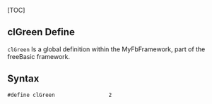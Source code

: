 [TOC]
## clGreen Define

`clGreen` Is a global definition within the MyFbFramework, part of the freeBasic framework.
## Syntax

```freeBasic
#define clGreen                 2
```

